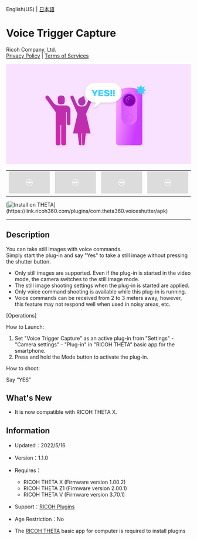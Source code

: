 English(US) | [日本語](README.ja.md)

# Voice Trigger Capture
Ricoh Company, Ltd.  
[Privacy Policy](../../README.md#privacy-policy) | [Terms of Services](../../README.md#terms-of-services)

<div align="center">
 <img src="1.png">

 <table>
  <tr>
   <td><img src="../../resources/common/img/noimg.png"></td>
   <td><img src="../../resources/common/img/noimg.png"></td>
   <td><img src="../../resources/common/img/noimg.png"></td>
   <td><img src="../../resources/common/img/noimg.png"></td>
  </tr>
 </table>
</div>

[![Install on THETA](https://assets.ricoh360.com/image/upload/v1/front/theta/install-button.svg?)](https://link.ricoh360.com/plugins/com.theta360.voiceshutter/apk)

***

## Description
You can take still images with voice commands.  
Simply start the plug-in and say "Yes" to take a still image without pressing the shutter button.  

* Only still images are supported. Even if the plug-in is started in the video mode, the camera switches to the still image mode.
* The still image shooting settings when the plug-in is started are applied.
* Only voice command shooting is available while this plug-in is running.
* Voice commands can be received from 2 to 3 meters away, however, this feature may not respond well when used in noisy areas, etc.

[Operations]  

How to Launch:  

1. Set "Voice Trigger Capture" as an active plug-in from "Settings" - "Camera settings" - "Plug-in" in "RICOH THETA" basic app for the smartphone.
2. Press and hold the Mode button to activate the plug-in.

How to shoot:  

Say “YES”  

## What's New
- It is now compatible with RICOH THETA X.

## Information
  * Updated：2022/5/16
  * Version：1.1.0
  * Requires：
    * RICOH THETA X (Firmware version 1.00.2)
    * RICOH THETA Z1 (Firmware version 2.00.1)
    * RICOH THETA V (Firmware version 3.70.1)
  * Support：[RICOH Plugins](https://support.theta360.com/ja/)
  * Age Restriction：No

* The [RICOH THETA](https://theta360.com/ja/about/application/pc.html#app-detail-01) basic app for computer is required to install plugins
